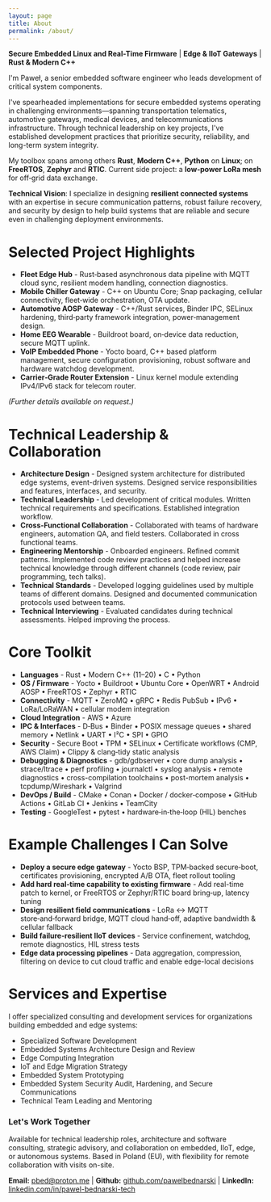 ```yaml
---
layout: page
title: About
permalink: /about/
---
```


**Secure Embedded Linux and Real-Time Firmware** | **Edge & IIoT Gateways** | **Rust & Modern C++**

I'm Paweł, a senior embedded software engineer who leads development of critical system components.

I've spearheaded implementations for secure embedded systems operating in challenging environments—spanning transportation telematics, automotive gateways, medical devices, and telecommunications infrastructure. Through technical leadership on key projects, I've established development practices that prioritize security, reliability, and long-term system integrity.

My toolbox spans among others **Rust**, **Modern C++**, **Python** on **Linux**; on **FreeRTOS**, **Zephyr** and **RTIC**.
Current side project: a **low‑power LoRa mesh** for off‑grid data exchange.

**Technical Vision**: I specialize in designing **resilient connected systems** with an expertise in secure communication patterns, robust failure recovery, and security by design to help build systems that are reliable and secure even in challenging deployment environments.

# Selected Project Highlights
* **Fleet Edge Hub** - Rust‑based asynchronous data pipeline with MQTT cloud sync, resilient modem handling, connection diagnostics.
* **Mobile Chiller Gateway** - C++ on Ubuntu Core; Snap packaging, cellular connectivity, fleet‑wide orchestration, OTA update.
* **Automotive AOSP Gateway** - C++/Rust services, Binder IPC, SELinux hardening, third‑party framework integration, power‑management design.
* **Home EEG Wearable** - Buildroot board, on‑device data reduction, secure MQTT uplink.
* **VoIP Embedded Phone** - Yocto board, C++ based platform management, secure configuration provisioning, robust software and hardware watchdog development.
* **Carrier‑Grade Router Extension** - Linux kernel module extending IPv4/IPv6 stack for telecom router.

*(Further details available on request.)*

# Technical Leadership & Collaboration
* **Architecture Design** - Designed system architecture for distributed edge systems, event-driven systems. Designed service responsibilities and features, interfaces, and security.
* **Technical Leadership** - Led development of critical modules. Written technical requirements and specifications. Established integration workflow.
* **Cross-Functional Collaboration** - Collaborated with teams of hardware engineers, automation QA, and field testers. Collaborated in cross functional teams.
* **Engineering Mentorship** - Onboarded engineers. Refined commit patterns. Implemented code review practices and helped increase technical knowledge through different channels (code review, pair programming, tech talks).
* **Technical Standards** - Developed logging guidelines used by multiple teams of different domains. Designed and documented communication protocols used between teams.
* **Technical Interviewing** - Evaluated candidates during technical assessments. Helped improving the process.

# Core Toolkit
* **Languages** - Rust • Modern C++ (11–20) • C • Python
* **OS / Firmware** - Yocto • Buildroot • Ubuntu Core • OpenWRT • Android AOSP • FreeRTOS • Zephyr • RTIC
* **Connectivity** - MQTT • ZeroMQ • gRPC • Redis PubSub • IPv6 • LoRa/LoRaWAN • cellular modem integration
* **Cloud Integration** - AWS • Azure
* **IPC & Interfaces** - D‑Bus • Binder • POSIX message queues • shared memory • Netlink • UART • I²C • SPI • GPIO
* **Security** - Secure Boot • TPM • SELinux • Certificate workflows (CMP, AWS Claim) • Clippy & clang‑tidy static analysis
* **Debugging & Diagnostics** - gdb/gdbserver • core dump analysis • strace/ltrace • perf profiling • journalctl • syslog analysis • remote diagnostics • cross-compilation toolchains • post-mortem analysis • tcpdump/Wireshark • Valgrind
* **DevOps / Build** - CMake • Conan • Docker / docker‑compose • GitHub Actions • GitLab CI • Jenkins • TeamCity
* **Testing** - GoogleTest • pytest • hardware‑in‑the‑loop (HIL) benches

# Example Challenges I Can Solve
* **Deploy a secure edge gateway** - Yocto BSP, TPM‑backed secure‑boot, certificates provisioning, encrypted A/B OTA, fleet rollout tooling
* **Add hard real‑time capability to existing firmware** - Add real-time patch to kernel, or FreeRTOS or Zephyr/RTIC board bring‑up, latency tuning
* **Design resilient field communications** - LoRa ↔ MQTT store‑and‑forward bridge, MQTT cloud hand‑off, adaptive bandwidth & cellular fallback
* **Build failure‑resilient IIoT devices** - Service confinement, watchdog, remote diagnostics, HIL stress tests
* **Edge data processing pipelines** - Data aggregation, compression, filtering on device to cut cloud traffic and enable edge-local decisions

# Services and Expertise
I offer specialized consulting and development services for organizations building embedded and edge systems:
* Specialized Software Development
* Embedded Systems Architecture Design and Review
* Edge Computing Integration
* IoT and Edge Migration Strategy
* Embedded System Prototyping
* Embedded System Security Audit, Hardening, and Secure Communications
* Technical Team Leading and Mentoring

### Let's Work Together
Available for technical leadership roles, architecture and software consulting, strategic advisory, and collaboration on embedded, IIoT, edge, or autonomous systems.  Based in Poland (EU), with flexibility for remote collaboration with visits on-site.

**Email:** pbed@proton.me | **Github:** [github.com/pawelbednarski](https://github.com/pawelbednarski) | **LinkedIn:** [linkedin.com/in/pawel-bednarski-tech](https://www.linkedin.com/in/pawel-bednarski-tech/)
